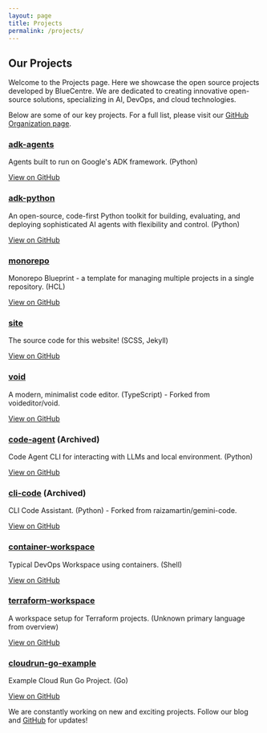 ```yaml
---
layout: page
title: Projects
permalink: /projects/
---
```


## Our Projects

Welcome to the Projects page. Here we showcase the open source projects developed by BlueCentre. We are dedicated to creating innovative open-source solutions, specializing in AI, DevOps, and cloud technologies.

Below are some of our key projects. For a full list, please visit our [GitHub Organization page](https://github.com/BlueCentre).

<div class="card">
  <h3><a href="https://github.com/BlueCentre/adk-agents">adk-agents</a></h3>
  <p>Agents built to run on Google's ADK framework. (Python)</p>
  <p><a href="https://github.com/BlueCentre/adk-agents" class="button">View on GitHub</a></p>
</div>

<div class="card">
  <h3><a href="https://github.com/BlueCentre/adk-python">adk-python</a></h3>
  <p>An open-source, code-first Python toolkit for building, evaluating, and deploying sophisticated AI agents with flexibility and control. (Python)</p>
  <p><a href="https://github.com/BlueCentre/adk-python" class="button">View on GitHub</a></p>
</div>

<div class="card">
  <h3><a href="https://github.com/BlueCentre/monorepo">monorepo</a></h3>
  <p>Monorepo Blueprint - a template for managing multiple projects in a single repository. (HCL)</p>
  <p><a href="https://github.com/BlueCentre/monorepo" class="button">View on GitHub</a></p>
</div>

<div class="card">
  <h3><a href="https://github.com/BlueCentre/site">site</a></h3>
  <p>The source code for this website! (SCSS, Jekyll)</p>
  <p><a href="https://github.com/BlueCentre/site" class="button">View on GitHub</a></p>
</div>

<div class="card">
  <h3><a href="https://github.com/BlueCentre/void">void</a></h3>
  <p>A modern, minimalist code editor. (TypeScript) - Forked from voideditor/void.</p>
  <p><a href="https://github.com/BlueCentre/void" class="button">View on GitHub</a></p>
</div>

<div class="card">
  <h3><a href="https://github.com/BlueCentre/code-agent">code-agent</a> (Archived)</h3>
  <p>Code Agent CLI for interacting with LLMs and local environment. (Python)</p>
  <p><a href="https://github.com/BlueCentre/code-agent" class="button">View on GitHub</a></p>
</div>

<div class="card">
  <h3><a href="https://github.com/BlueCentre/cli-code">cli-code</a> (Archived)</h3>
  <p>CLI Code Assistant. (Python) - Forked from raizamartin/gemini-code.</p>
  <p><a href="https://github.com/BlueCentre/cli-code" class="button">View on GitHub</a></p>
</div>

<div class="card">
  <h3><a href="https://github.com/BlueCentre/container-workspace">container-workspace</a></h3>
  <p>Typical DevOps Workspace using containers. (Shell)</p>
  <p><a href="https://github.com/BlueCentre/container-workspace" class="button">View on GitHub</a></p>
</div>

<div class="card">
  <h3><a href="https://github.com/BlueCentre/terraform-workspace">terraform-workspace</a></h3>
  <p>A workspace setup for Terraform projects. (Unknown primary language from overview)</p>
  <p><a href="https://github.com/BlueCentre/terraform-workspace" class="button">View on GitHub</a></p>
</div>

<div class="card">
  <h3><a href="https://github.com/BlueCentre/cloudrun-go-example">cloudrun-go-example</a></h3>
  <p>Example Cloud Run Go Project. (Go)</p>
  <p><a href="https://github.com/BlueCentre/cloudrun-go-example" class="button">View on GitHub</a></p>
</div>

We are constantly working on new and exciting projects. Follow our blog and [GitHub](https://github.com/BlueCentre) for updates!
